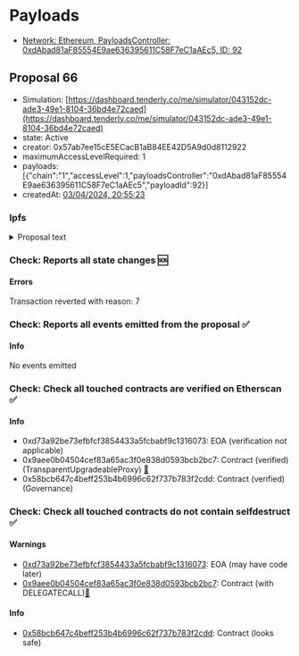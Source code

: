 # Payloads

- [Network: Ethereum, PayloadsController: 0xdAbad81aF85554E9ae636395611C58F7eC1aAEc5, ID: 92](/reports/payloads/1/0xdAbad81aF85554E9ae636395611C58F7eC1aAEc5/92.md)

## Proposal 66

- Simulation: [https://dashboard.tenderly.co/me/simulator/043152dc-ade3-49e1-8104-36bd4e72caed](https://dashboard.tenderly.co/me/simulator/043152dc-ade3-49e1-8104-36bd4e72caed)
- state: Active
- creator: 0x57ab7ee15cE5ECacB1aB84EE42D5A9d0d8112922
- maximumAccessLevelRequired: 1
- payloads: [{"chain":"1","accessLevel":1,"payloadsController":"0xdAbad81aF85554E9ae636395611C58F7eC1aAEc5","payloadId":92}]
- createdAt: [03/04/2024, 20:55:23](https://etherscan.io/tx/0xebc78b8c1f396de3d6b69bc3fb6e5cfd2df967408a3c22d618dec53a12529a1d)

### Ipfs

<details>
  <summary>Proposal text</summary>
  
  
## Simple Summary

Amend Interest Rate parameters for TUSD and BUSD Aave V2 deprecated markets.

## Motivation

Currently, the highly aggressive interest rate strategy implemented for TUSD and BUSD markets, with the primary objective of deprecating, poses a challenge due to the distribution of bad debt within these markets.

Due to a significant amount of bad debt in these markets, the anticipated outcome of incentivizing debt repayments may not be realized to the same extent, alternatively resulting in effective virtual debt growth. Although the elevated reserve factor allows the collector to cover a substantial portion of the remaining aToken underlying claims of the respective market as other positions are repaid (provided the collector does not withdraw), this debt growth must be addressed. Otherwise, it could potentially escalate to an arbitrarily high market size, given the magnitude of the current interest rate.

## Specification

| Asset | Parameter | Current | Recommendations |
| ----- | --------- | ------- | --------------- |
| BUSD  | Base Rate | 100%    | 10%             |
| BUSD  | Slope 1   | 70%     | 0%              |
| BUSD  | Slope 2   | 300%    | 0%              |
| BUSD  | Uoptimal  | 1%      | No Change       |

| Asset | Parameter | Current | Recommendations |
| ----- | --------- | ------- | --------------- |
| TUSD  | Base Rate | 100%    | 10%             |
| TUSD  | Slope 1   | 70%     | 0%              |
| TUSD  | Slope 2   | 300%    | 0%              |
| TUSD  | Uoptimal  | 1%      | No Change       |

## References

- Implementation: [AaveV2Ethereum](https://github.com/bgd-labs/aave-proposals-v3/blob/64d84923830233364030bbf87f555208e05c78bd/src/20240324_AaveV2Ethereum_TUSDAndBUSDAaveV2RateAmendments/AaveV2Ethereum_TUSDAndBUSDAaveV2RateAmendments_20240324.sol)
- Tests: [AaveV2Ethereum](https://github.com/bgd-labs/aave-proposals-v3/blob/64d84923830233364030bbf87f555208e05c78bd/src/20240324_AaveV2Ethereum_TUSDAndBUSDAaveV2RateAmendments/AaveV2Ethereum_TUSDAndBUSDAaveV2RateAmendments_20240324.t.sol)
- [Snapshot](https://snapshot.org/#/aave.eth/proposal/0xcff2253ff9d74193354370fe95ebe0fe2f0b6f34873281d1b9b55b9f51dea011)
- [Discussion](https://governance.aave.com/t/arfc-tusd-and-busd-aave-v2-rate-amendments/16887)

## Copyright

Copyright and related rights waived via [CC0](https://creativecommons.org/publicdomain/zero/1.0/).

</details>

### Check: Reports all state changes :sos:

#### Errors

Transaction reverted with reason: 7

### Check: Reports all events emitted from the proposal :white_check_mark:

#### Info

No events emitted

### Check: Check all touched contracts are verified on Etherscan :white_check_mark:

#### Info

- 0xd73a92be73efbfcf3854433a5fcbabf9c1316073: EOA (verification not applicable)
- 0x9aee0b04504cef83a65ac3f0e838d0593bcb2bc7: Contract (verified) (TransparentUpgradeableProxy) [:ghost:](https://github.com/bgd-labs/aave-address-book "GovernanceV3Ethereum.GOVERNANCE")
- 0x58bcb647c4beff253b4b6996c62f737b783f2cdd: Contract (verified) (Governance) 

### Check: Check all touched contracts do not contain selfdestruct :white_check_mark:

#### Warnings

- [0xd73a92be73efbfcf3854433a5fcbabf9c1316073](https://etherscan.io/address/0xd73a92be73efbfcf3854433a5fcbabf9c1316073): EOA (may have code later)
- [0x9aee0b04504cef83a65ac3f0e838d0593bcb2bc7](https://etherscan.io/address/0x9aee0b04504cef83a65ac3f0e838d0593bcb2bc7): Contract (with DELEGATECALL)[:ghost:](https://github.com/bgd-labs/aave-address-book "GovernanceV3Ethereum.GOVERNANCE")

#### Info

- [0x58bcb647c4beff253b4b6996c62f737b783f2cdd](https://etherscan.io/address/0x58bcb647c4beff253b4b6996c62f737b783f2cdd): Contract (looks safe)

